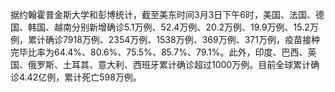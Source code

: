 据约翰霍普金斯大学和彭博统计，截至美东时间3月3日下午6时，美国、法国、德国、韩国、越南分别新增确诊5.1万例、52.4万例、20.2万例、19.9万例、15.2万例，累计确诊7918万例、2354万例、1538万例、369万例、371万例，疫苗接种完毕比率为64.4%、80.6%、75.5%、85.7%、79.1%。此外，印度、巴西、英国、俄罗斯、土耳其、意大利、西班牙累计确诊超过1000万例。目前全球累计确诊4.42亿例，累计死亡598万例。